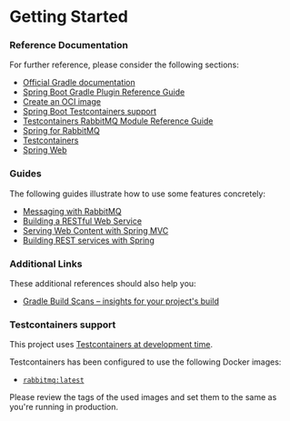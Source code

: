 # Getting Started

### Reference Documentation

For further reference, please consider the following sections:

* [Official Gradle documentation](https://docs.gradle.org)
* [Spring Boot Gradle Plugin Reference Guide](https://docs.spring.io/spring-boot/3.4.1/gradle-plugin)
* [Create an OCI image](https://docs.spring.io/spring-boot/3.4.1/gradle-plugin/packaging-oci-image.html)
* [Spring Boot Testcontainers support](https://docs.spring.io/spring-boot/3.4.1/reference/testing/testcontainers.html#testing.testcontainers)
* [Testcontainers RabbitMQ Module Reference Guide](https://java.testcontainers.org/modules/rabbitmq/)
* [Spring for RabbitMQ](https://docs.spring.io/spring-boot/3.4.1/reference/messaging/amqp.html)
* [Testcontainers](https://java.testcontainers.org/)
* [Spring Web](https://docs.spring.io/spring-boot/3.4.1/reference/web/servlet.html)

### Guides

The following guides illustrate how to use some features concretely:

* [Messaging with RabbitMQ](https://spring.io/guides/gs/messaging-rabbitmq/)
* [Building a RESTful Web Service](https://spring.io/guides/gs/rest-service/)
* [Serving Web Content with Spring MVC](https://spring.io/guides/gs/serving-web-content/)
* [Building REST services with Spring](https://spring.io/guides/tutorials/rest/)

### Additional Links

These additional references should also help you:

* [Gradle Build Scans – insights for your project's build](https://scans.gradle.com#gradle)

### Testcontainers support

This project
uses [Testcontainers at development time](https://docs.spring.io/spring-boot/3.4.1/reference/features/dev-services.html#features.dev-services.testcontainers).

Testcontainers has been configured to use the following Docker images:

* [`rabbitmq:latest`](https://hub.docker.com/_/rabbitmq)

Please review the tags of the used images and set them to the same as you're running in production.

